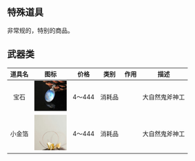 ## 特殊道具

非常规的，特别的商品。

## 武器类

| 道具名 |                             图标                             | 价格   |    类别    |  作用  |        描述        |
| :----: | :----------------------------------------------------------: | ------ | :--------: | :----: | :----------------: |
|  宝石	| <img src="../img/image-20200318011605198.png" alt="image-20200318011605198" style="width:75px;" />| 4～444| 消耗品|										|  大自然鬼斧神工					|
|  小金箔	| <img src="../img/1585462667001.png" alt="" style="width:75px;" />| 4～444| 消耗品|										|  大自然鬼斧神工					|
